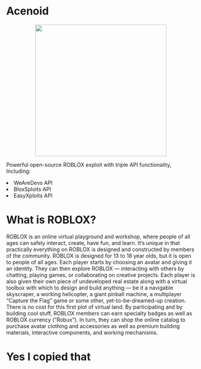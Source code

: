 # Acenoid

<p align="center">
  <img src=https://i.imgur.com/UqAPdtC.png" width="350" title="">
</p>

Powerful open-source ROBLOX exploit with triple API functionality, Including:

<li>WeAreDevs API</li>
<li>BloxSploits API</li>
<li>EasyXploits API</li>

# What is ROBLOX?
ROBLOX is an online virtual playground and workshop, where people of all ages can safely interact, create, have fun, and learn. It’s unique in that practically everything on ROBLOX is designed and constructed by members of the community. ROBLOX is designed for 13 to 18 year olds, but it is open to people of all ages. Each player starts by choosing an avatar and giving it an identity. They can then explore ROBLOX — interacting with others by chatting, playing games, or collaborating on creative projects. Each player is also given their own piece of undeveloped real estate along with a virtual toolbox with which to design and build anything — be it a navigable skyscraper, a working helicopter, a giant pinball machine, a multiplayer “Capture the Flag” game or some other, yet-to-be-dreamed-up creation. There is no cost for this first plot of virtual land. By participating and by building cool stuff, ROBLOX members can earn specialty badges as well as ROBLOX currency (“Robux”). In turn, they can shop the online catalog to purchase avatar clothing and accessories as well as premium building materials, interactive components, and working mechanisms.
# Yes I copied that
